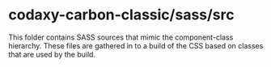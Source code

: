 # codaxy-carbon-classic/sass/src

This folder contains SASS sources that mimic the component-class hierarchy. These files
are gathered in to a build of the CSS based on classes that are used by the build.
